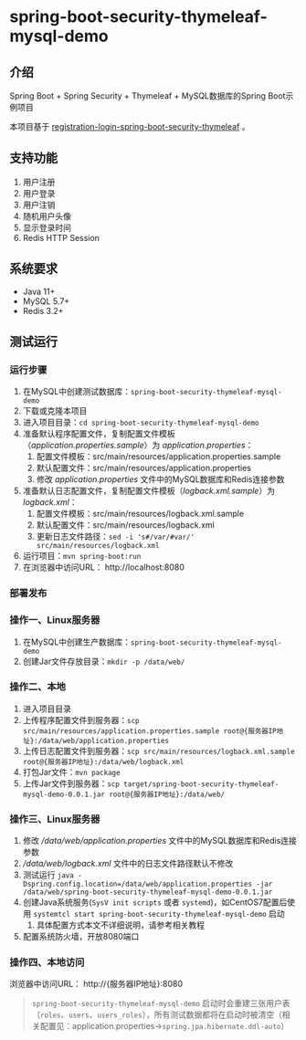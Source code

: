 # spring-boot-security-thymeleaf-mysql-demo

## 介绍

Spring Boot + Spring Security + Thymeleaf + MySQL数据库的Spring Boot示例项目

本项目基于 [registration-login-spring-boot-security-thymeleaf](https://github.com/knowledgefactory4u/registration-login-spring-boot-security-thymeleaf) 。

## 支持功能

1. 用户注册
2. 用户登录
3. 用户注销
4. 随机用户头像
5. 显示登录时间
6. Redis HTTP Session

## 系统要求

* Java 11+
* MySQL 5.7+
* Redis 3.2+

## 测试运行

### 运行步骤

1. 在MySQL中创建测试数据库：`spring-boot-security-thymeleaf-mysql-demo`
2. 下载或克隆本项目
3. 进入项目目录：`cd spring-boot-security-thymeleaf-mysql-demo`
4. 准备默认程序配置文件，复制配置文件模板（*application.properties.sample*）为 *application.properties*：
   1. 配置文件模板：src/main/resources/application.properties.sample
   2. 默认配置文件：src/main/resources/application.properties
   3. 修改 *application.properties* 文件中的MySQL数据库和Redis连接参数
5. 准备默认日志配置文件，复制配置文件模板（*logback.xml.sample*）为 *logback.xml*：
   1. 配置文件模板：src/main/resources/logback.xml.sample
   2. 默认配置文件：src/main/resources/logback.xml
   3. 更新日志文件路径：`sed -i 's#/var/#var/' src/main/resources/logback.xml`
6. 运行项目：`mvn spring-boot:run`
7. 在浏览器中访问URL： http://localhost:8080

### 部署发布

### 操作一、Linux服务器

1. 在MySQL中创建生产数据库：`spring-boot-security-thymeleaf-mysql-demo`
2. 创建Jar文件存放目录：`mkdir -p /data/web/`

### 操作二、本地

1. 进入项目目录
2. 上传程序配置文件到服务器：`scp src/main/resources/application.properties.sample root@{服务器IP地址}:/data/web/application.properties`
3. 上传日志配置文件到服务器：`scp src/main/resources/logback.xml.sample root@{服务器IP地址}:/data/web/logback.xml`
4. 打包Jar文件：`mvn package`
5. 上传Jar文件到服务器：`scp target/spring-boot-security-thymeleaf-mysql-demo-0.0.1.jar root@{服务器IP地址}:/data/web/`

### 操作三、Linux服务器

1. 修改 */data/web/application.properties* 文件中的MySQL数据库和Redis连接参数
2. */data/web/logback.xml* 文件中的日志文件路径默认不修改
3. 测试运行 `java -Dspring.config.location=/data/web/application.properties -jar /data/web/spring-boot-security-thymeleaf-mysql-demo-0.0.1.jar`
4. 创建Java系统服务(`SysV init scripts` 或者 `systemd`)，如CentOS7配置后使用 `systemtcl start spring-boot-security-thymeleaf-mysql-demo` 启动
   1. 具体配置方式本文不详细说明，请参考相关教程
5. 配置系统防火墙，开放8080端口

### 操作四、本地访问

浏览器中访问URL： http://{服务器IP地址}:8080

> `spring-boot-security-thymeleaf-mysql-demo` 启动时会重建三张用户表（`roles`、`users`、`users_roles`），所有测试数据都将在启动时被清空（相关配置见：application.properties->`spring.jpa.hibernate.ddl-auto`）